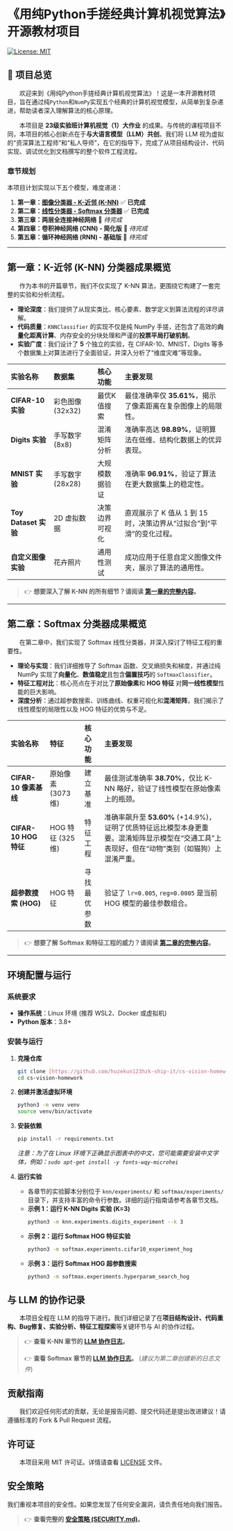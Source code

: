 # 《用纯Python手搓经典计算机视觉算法》开源教材项目

[![License: MIT](https://img.shields.io/badge/License-MIT-yellow.svg)](https://opensource.org/licenses/MIT)

## 📖 项目总览

&emsp;&emsp;欢迎来到《用纯Python手搓经典计算机视觉算法》！这是一本开源教材项目，旨在通过纯`Python`和`NumPy`实现五个经典的计算机视觉模型，从简单到复杂递进，帮助读者深入理解算法的核心原理。

&emsp;&emsp;本项目是 **23级实验班计算机视觉（1）大作业** 的成果。与传统的课程项目不同，本项目的核心创新点在于**与大语言模型（LLM）共创**。我们将 LLM 视为虚拟的“资深算法工程师”和“私人导师”，在它的指导下，完成了从项目结构设计、代码实现、调试优化到文档撰写的整个软件工程流程。

### 章节规划

本项目计划实现以下五个模型，难度递进：

1.  **第一章：[图像分类器 - K-近邻 (K-NN)](./knn/chapter_1_knn.md)** ✅ **已完成**
2.  **第二章：[线性分类器 - Softmax 分类器](./softmax/chapter_2_softmax.md)** ✅ **已完成**
3.  **第三章：两层全连接神经网络** 📝 *待完成*
4.  **第四章：卷积神经网络 (CNN) - 简化版** 📝 *待完成*
5.  **第五章：循环神经网络 (RNN) - 基础版** 📝 *待完成*

---

##  第一章：K-近邻 (K-NN) 分类器成果概览

&emsp;&emsp;作为本书的开篇章节，我们不仅实现了 K-NN 算法，更围绕它构建了一套完整的实验和分析流程。

* **理论深度**：我们提供了从现实类比、核心要素、数学定义到算法流程的详尽讲解。
* **代码质量**：`KNNClassifier` 的实现不仅是纯 NumPy 手搓，还包含了高效的**向量化距离计算**、内存安全的分块处理和严谨的**投票平局打破机制**。
* **实验广度**：我们设计了 **5** 个独立的实验，在 CIFAR-10、MNIST、Digits 等多个数据集上对算法进行了全面验证，并深入分析了“维度灾难”等现象。

| 实验名称 | 数据集 | 核心功能 | 主要发现 |
| :--- | :--- | :--- | :--- |
| **CIFAR-10 实验** | 彩色图像 (32x32) | 最优K值搜索 | 最佳准确率仅 **35.61%**，揭示了像素距离在复杂图像上的局限性。 |
| **Digits 实验** | 手写数字 (8x8) | 混淆矩阵分析 | 准确率高达 **98.89%**，证明算法在低维、结构化数据上的优异表现。 |
| **MNIST 实验** | 手写数字 (28x28) | 大规模数据验证 | 准确率 **96.91%**，验证了算法在更大数据集上的稳定性。 |
| **Toy Dataset 实验**| 2D 虚拟数据 | 决策边界可视化 | 直观展示了 K 值从 1 到 15 时，决策边界从“过拟合”到“平滑”的变化过程。 |
| **自定义图像实验**| 花卉照片 | 通用性测试 | 成功应用于任意自定义图像文件夹，展示了算法的通用性。 |

> 👉 **想要深入了解 K-NN 的所有细节？请阅读 [第一章的完整内容](./knn/chapter_1_knn.md)。**

---

##  第二章：Softmax 分类器成果概览

&emsp;&emsp;在第二章中，我们实现了 Softmax 线性分类器，并深入探讨了特征工程的重要性。

* **理论与实现**：我们详细推导了 Softmax 函数、交叉熵损失和梯度，并通过纯 NumPy 实现了**向量化**、**数值稳定**且包含**偏置技巧**的 `SoftmaxClassifier`。
* **特征工程对比**：核心亮点在于对比了**原始像素**和 **HOG 特征** 对**同一线性模型**性能的巨大影响。
* **深度分析**：通过超参数搜索、训练曲线、权重可视化和**混淆矩阵**，我们揭示了线性模型的局限性以及 HOG 特征的优势与不足。

| 实验名称 | 特征 | 核心功能 | 主要发现 |
| :--- | :--- | :--- | :--- |
| **CIFAR-10 像素基线** | 原始像素 (3073维) | 建立基准 | 最佳测试准确率 **38.70%**，仅比 K-NN 略好，验证了线性模型在原始像素上的瓶颈。 |
| **CIFAR-10 HOG 特征** | HOG 特征 (325维) | 特征工程 | 准确率飙升至 **53.60%** (+14.9%)，证明了优质特征远比模型本身更重要。混淆矩阵显示模型在“交通工具”上表现好，但在“动物”类别（如猫狗）上混淆严重。 |
| **超参数搜索 (HOG)** | HOG 特征 | 寻找最优参数 | 验证了 `lr=0.005`, `reg=0.0005` 是当前 HOG 模型的最佳参数组合。 |

> 👉 **想要了解 Softmax 和特征工程的威力？请阅读 [第二章的完整内容](./softmax/chapter_2_softmax.md)。**

---

##  环境配置与运行

### 系统要求
* **操作系统**：Linux 环境 (推荐 WSL2、Docker 或虚拟机)
* **Python 版本**：3.8+

### 安装与运行
1.  **克隆仓库**
    ```bash
    git clone [https://github.com/huzekun123hzk-ship-it/cs-vision-homework.git](https://github.com/huzekun123hzk-ship-it/cs-vision-homework.git)
    cd cs-vision-homework
    ```

2.  **创建并激活虚拟环境**
    ```bash
    python3 -m venv venv
    source venv/bin/activate
    ```

3.  **安装依赖**
    ```bash
    pip install -r requirements.txt
    ```
    *注意：为了在 Linux 环境下正确显示图表中的中文，您可能需要安装中文字体，例如：`sudo apt-get install -y fonts-wqy-microhei`*

4.  **运行实验**
    * 各章节的实验脚本分别位于 `knn/experiments/` 和 `softmax/experiments/` 目录下，并支持丰富的命令行参数。详细的运行指南请参考各章节文档。
    * **示例 1：运行 K-NN Digits 实验 (K=3)**
        ```bash
        python3 -m knn.experiments.digits_experiment --k 3
        ```
    * **示例 2：运行 Softmax HOG 特征实验**
        ```bash
        python3 -m softmax.experiments.cifar10_experiment_hog
        ```
    * **示例 3：运行 Softmax HOG 超参数搜索**
        ```bash
        python3 -m softmax.experiments.hyperparam_search_hog
        ```

##  与 LLM 的协作记录

&emsp;&emsp;本项目全程在 LLM 的指导下进行。我们详细记录了在**项目结构设计、代码重构、Bug修复、实验分析、特征工程探索**等关键环节与 AI 的协作过程。

> 👉 **查看 K-NN 章节的 [LLM 协作日志](./llm_interactions/knn_chapter_logs.md)。**
>
> 👉 **查看 Softmax 章节的 [LLM 协作日志](./llm_interactions/softmax_chapter_logs.md)。** (*建议为第二章创建新的日志文件*)

##  贡献指南

&emsp;&emsp;我们欢迎任何形式的贡献，无论是报告问题、提交代码还是提出改进建议！请遵循标准的 Fork & Pull Request 流程。

##  许可证

&emsp;&emsp;本项目采用 MIT 许可证。详情请查看 [LICENSE](./LICENSE) 文件。

##  安全策略

我们重视本项目的安全性。如果您发现了任何安全漏洞，请负责任地向我们报告。

> 👉 **查看完整的 [安全策略 (SECURITY.md)](./SECURITY.md)。**